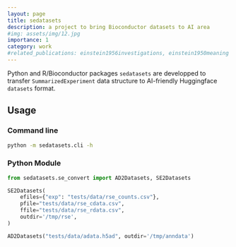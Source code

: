 ```yaml
---
layout: page
title: sedatasets
description: a project to bring Bioconductor datasets to AI area
#img: assets/img/12.jpg
importance: 1
category: work
#related_publications: einstein1956investigations, einstein1950meaning
---
```


Python and R/Bioconductor packages `sedatasets` are developped to transfer `SummarizedExperiment` data structure to AI-friendly Huggingface `datasets` format.

## Usage
### Command line
```bash
python -m sedatasets.cli -h
```

### Python Module
```python
from sedatasets.se_convert import AD2Datasets, SE2Datasets

SE2Datasets(
    efiles={"exp": "tests/data/rse_counts.csv"},
    pfile="tests/data/rse_cdata.csv",
    ffile="tests/data/rse_rdata.csv",
    outdir='/tmp/rse',
)

AD2Datasets("tests/data/adata.h5ad", outdir='/tmp/anndata')
```
